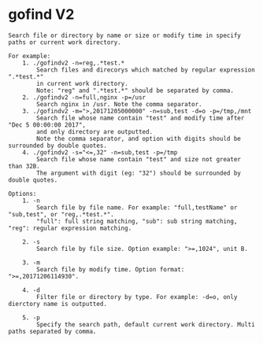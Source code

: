 # gofind V2
	
	Search file or directory by name or size or modify time in specify paths or current work directory.

	For example:
		1. ./gofindv2 -n=reg,.*test.*
			Search files and direcorys which matched by regular expression ".*test.*" 
			in current work directory.
			Note: "reg" and ".*test.*" should be separated by comma.
		2. ./gofindv2 -n=full,nginx -p=/usr
			Search nginx in /usr. Note the comma separator.
		3. ./gofindv2 -m=">,20171205000000" -n=sub,test -d=o -p=/tmp,/mnt
			Search file whose name contain "test" and modify time after "Dec 5 00:00:00 2017", 
			and only directory are outputted.
			Note the comma separator, and option with digits should be surrounded by double quotes.
		4. ./gofindv2 -s="<=,32" -n=sub,test -p=/tmp
			Search file whose name contain "test" and size not greater than 32B.
			The argument with digit (eg: "32") should be surrounded by double quotes.

	Options:
		1. -n 
			Search file by file name. For example: "full,testName" or "sub,test", or "reg,.*test.*".
			"full": full string matching, "sub": sub string matching, "reg": regular expression matching.
	
		2. -s
			Search file by file size. Option example: ">=,1024", unit B.
	
		3. -m
			Search file by modify time. Option format: ">=,20171206114930".
	
		4. -d
			Filter file or directory by type. For example: -d=o, only dierctory name is outputted.
	
		5. -p
			Specify the search path, default current work directory. Multi paths separated by comma.
